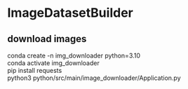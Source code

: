 # ImageDatasetBuilder

## download images
conda create -n img_downloader python=3.10  
conda activate img_downloader  
pip install requests  
python3 python/src/main/image_downloader/Application.py